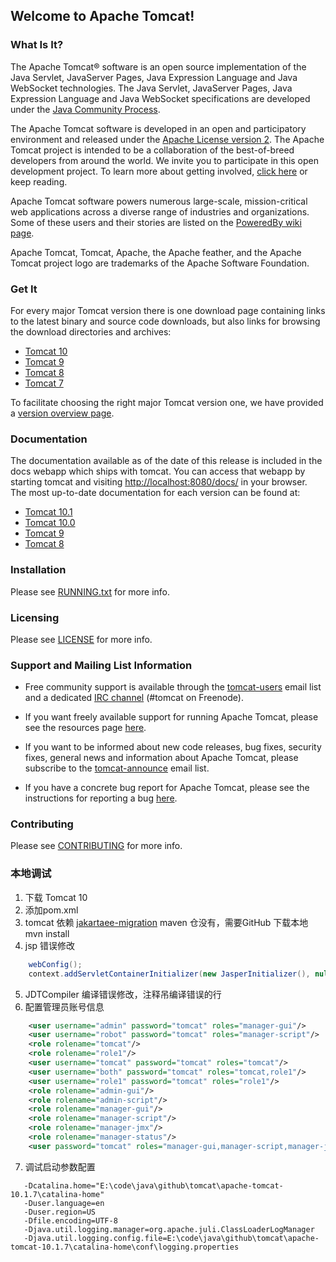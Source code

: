 ## Welcome to Apache Tomcat!

### What Is It?

The Apache Tomcat® software is an open source implementation of the Java
Servlet, JavaServer Pages, Java Expression Language and Java WebSocket
technologies. The Java Servlet, JavaServer Pages, Java Expression Language and
Java WebSocket specifications are developed under the
[Java Community Process](https://jcp.org/en/introduction/overview).

The Apache Tomcat software is developed in an open and participatory
environment and released under the
[Apache License version 2](https://www.apache.org/licenses/). The Apache Tomcat
project is intended to be a collaboration of the best-of-breed developers from
around the world. We invite you to participate in this open development
project. To learn more about getting involved,
[click here](https://tomcat.apache.org/getinvolved.html) or keep reading.

Apache Tomcat software powers numerous large-scale, mission-critical web
applications across a diverse range of industries and organizations. Some of
these users and their stories are listed on the
[PoweredBy wiki page](https://cwiki.apache.org/confluence/display/TOMCAT/PoweredBy).

Apache Tomcat, Tomcat, Apache, the Apache feather, and the Apache Tomcat
project logo are trademarks of the Apache Software Foundation.

### Get It

For every major Tomcat version there is one download page containing
links to the latest binary and source code downloads, but also
links for browsing the download directories and archives:
- [Tomcat 10](https://tomcat.apache.org/download-10.cgi)
- [Tomcat 9](https://tomcat.apache.org/download-90.cgi)
- [Tomcat 8](https://tomcat.apache.org/download-80.cgi)
- [Tomcat 7](https://tomcat.apache.org/download-70.cgi)

To facilitate choosing the right major Tomcat version one, we have provided a
[version overview page](https://tomcat.apache.org/whichversion.html).

### Documentation

The documentation available as of the date of this release is
included in the docs webapp which ships with tomcat. You can access that webapp
by starting tomcat and visiting <http://localhost:8080/docs/> in your browser.
The most up-to-date documentation for each version can be found at:
- [Tomcat 10.1](https://tomcat.apache.org/tomcat-10.1-doc/)
- [Tomcat 10.0](https://tomcat.apache.org/tomcat-10.0-doc/)
- [Tomcat 9](https://tomcat.apache.org/tomcat-9.0-doc/)
- [Tomcat 8](https://tomcat.apache.org/tomcat-8.5-doc/)

### Installation

Please see [RUNNING.txt](RUNNING.txt) for more info.

### Licensing

Please see [LICENSE](LICENSE) for more info.

### Support and Mailing List Information

* Free community support is available through the
[tomcat-users](https://tomcat.apache.org/lists.html#tomcat-users) email list and
a dedicated [IRC channel](https://tomcat.apache.org/irc.html) (#tomcat on
Freenode).

* If you want freely available support for running Apache Tomcat, please see the
resources page [here](https://tomcat.apache.org/findhelp.html).

* If you want to be informed about new code releases, bug fixes,
security fixes, general news and information about Apache Tomcat, please
subscribe to the
[tomcat-announce](https://tomcat.apache.org/lists.html#tomcat-announce) email
list.

* If you have a concrete bug report for Apache Tomcat, please see the
instructions for reporting a bug
[here](https://tomcat.apache.org/bugreport.html).

### Contributing

Please see [CONTRIBUTING](CONTRIBUTING.md) for more info.

### 本地调试
1. 下载 Tomcat 10
2. 添加pom.xml
3. tomcat 依赖 [jakartaee-migration](https://github.com/apache/tomcat-jakartaee-migration) maven 仓没有，需要GitHub 下载本地 mvn install
4. jsp 错误修改
```java
    webConfig();
    context.addServletContainerInitializer(new JasperInitializer(), null);
```
5. JDTCompiler 编译错误修改，注释吊编译错误的行
6. 配置管理员账号信息
```xml
    <user username="admin" password="tomcat" roles="manager-gui"/>
    <user username="robot" password="tomcat" roles="manager-script"/>
    <role rolename="tomcat"/>
    <role rolename="role1"/>
    <user username="tomcat" password="tomcat" roles="tomcat"/>
    <user username="both" password="tomcat" roles="tomcat,role1"/>
    <user username="role1" password="tomcat" roles="role1"/>
    <role rolename="admin-gui"/>
    <role rolename="admin-script"/>
    <role rolename="manager-gui"/>
    <role rolename="manager-script"/>
    <role rolename="manager-jmx"/>
    <role rolename="manager-status"/>
    <user password="tomcat" roles="manager-gui,manager-script,manager-jmx,manager-status,admin-script,admin-gui" username="tomcat"/>
```
7. 调试启动参数配置
```shell
   -Dcatalina.home="E:\code\java\github\tomcat\apache-tomcat-10.1.7\catalina-home"
   -Duser.language=en
   -Duser.region=US
   -Dfile.encoding=UTF-8
   -Djava.util.logging.manager=org.apache.juli.ClassLoaderLogManager
   -Djava.util.logging.config.file=E:\code\java\github\tomcat\apache-tomcat-10.1.7\catalina-home\conf\logging.properties
```
